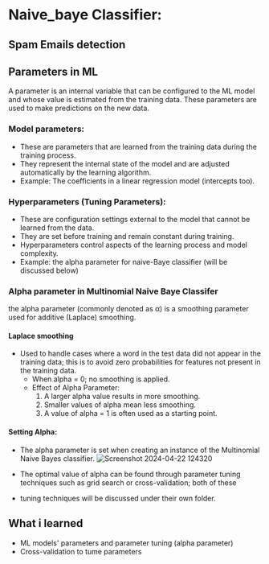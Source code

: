 # Naive_baye Classifier: 
## Spam Emails detection
## Parameters in ML
A  parameter is an internal variable that can be configured to the ML model
and whose value is estimated from the training data. These parameters are used to make predictions
on the new data.
### Model parameters: 
- These are parameters that are learned from the training data during the training
   process.
- They represent the internal state of the model and are adjusted automatically
  by the learning algorithm.
- Example: The coefficients in a linear regression model (intercepts too). 
### Hyperparameters (Tuning Parameters):
- These are configuration settings external to the model that cannot be learned
  from the data.
- They are set before training and remain constant during training.
- Hyperparameters control aspects of the learning process and model complexity.
- Example: the alpha parameter for naive-Baye classifier (will be discussed below)

### Alpha parameter in Multinomial Naive Baye Classifer
 the alpha parameter (commonly denoted as α) is a smoothing parameter used for 
 additive (Laplace) smoothing.
 #### Laplace smoothing
 - Used to handle cases where a word in the test data did not appear in the training
   data; this is to avoid zero probabilities for features not present in the training data.
   - When alpha = 0; no smoothing is applied.
   - Effect of Alpha Parameter:
     1. A larger alpha value results in more smoothing.
     2. Smaller values of alpha mean less smoothing.
     3. A value of alpha = 1 is often used as a starting point.
    
#### Setting Alpha:
- The alpha parameter is set when creating an instance of the Multinomial Naive Bayes classifier.
 ![Screenshot 2024-04-22 124320](https://github.com/PreciousNosiphoDonkrag/Supervised-Machine-Learning/assets/153648767/06caff15-d561-4be0-aff9-a0aee7560480)

- The optimal value of alpha can be found through parameter tuning techniques such as grid search or cross-validation; both of these
- tuning techniques will be discussed under their own folder.       

   
## What i learned
- ML models' parameters and parameter tuning (alpha parameter)
- Cross-validation to tume parameters
